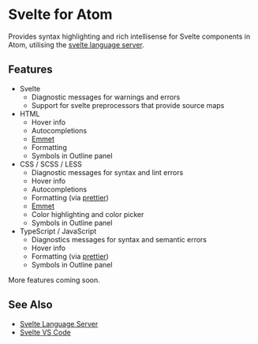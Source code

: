 # Svelte for Atom

Provides syntax highlighting and rich intellisense for Svelte components in Atom, utilising the [svelte language server](https://github.com/UnwrittenFun/svelte-language-server).

## Features

-   Svelte
    -   Diagnostic messages for warnings and errors
    -   Support for svelte preprocessors that provide source maps
-   HTML
    -   Hover info
    -   Autocompletions
    -   [Emmet](https://emmet.io/)
    -   Formatting
    -   Symbols in Outline panel
-   CSS / SCSS / LESS
    -   Diagnostic messages for syntax and lint errors
    -   Hover info
    -   Autocompletions
    -   Formatting (via [prettier](https://github.com/prettier/prettier))
    -   [Emmet](https://emmet.io/)
    -   Color highlighting and color picker
    -   Symbols in Outline panel
-   TypeScript / JavaScript
    -   Diagnostics messages for syntax and semantic errors
    -   Hover info
    -   Formatting (via [prettier](https://github.com/prettier/prettier))
    -   Symbols in Outline panel

More features coming soon.

## See Also

-   [Svelte Language Server](https://github.com/UnwrittenFun/svelte-language-server)
-   [Svelte VS Code](https://github.com/UnwrittenFun/svelte-vscode)
